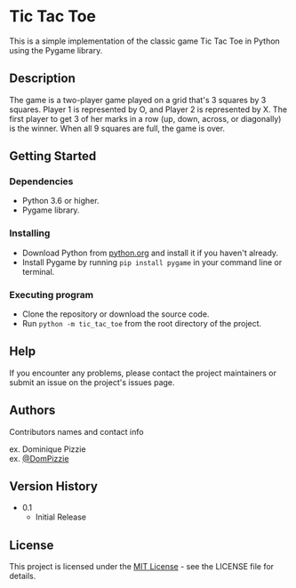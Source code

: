 # Tic Tac Toe

This is a simple implementation of the classic game Tic Tac Toe in Python using the Pygame library.

## Description

The game is a two-player game played on a grid that's 3 squares by 3 squares. Player 1 is represented by O, and Player 2 is represented by X. The first player to get 3 of her marks in a row (up, down, across, or diagonally) is the winner. When all 9 squares are full, the game is over.

## Getting Started

### Dependencies

- Python 3.6 or higher.
- Pygame library.

### Installing

- Download Python from [python.org](https://www.python.org/downloads/) and install it if you haven't already.
- Install Pygame by running `pip install pygame` in your command line or terminal.

### Executing program

- Clone the repository or download the source code.
- Run `python -m tic_tac_toe` from the root directory of the project.

## Help

If you encounter any problems, please contact the project maintainers or submit an issue on the project's issues page.

## Authors

Contributors names and contact info

ex. Dominique Pizzie  
ex. [@DomPizzie](https://twitter.com/dompizzie)

## Version History

- 0.1
  - Initial Release

## License

This project is licensed under the [MIT License](LICENSE.txt) - see the LICENSE file for details.
